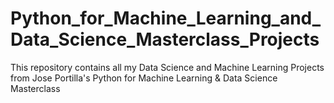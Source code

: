# Python_for_Machine_Learning_and_Data_Science_Masterclass_Projects
This repository contains all my Data Science and Machine Learning Projects from Jose Portilla's Python  for Machine Learning &amp; Data Science Masterclass
